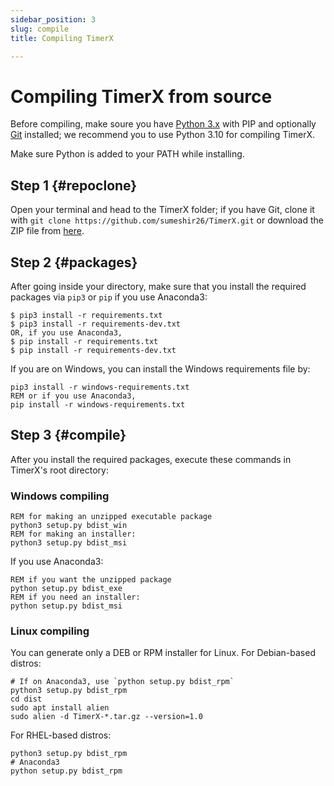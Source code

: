 ```yaml
---
sidebar_position: 3
slug: compile
title: Compiling TimerX

---
```


# Compiling TimerX from source

Before compiling, make soure you have [Python 3.x](https://python.org/downloads/) with PIP and optionally [Git](https://git-scm.org) installed; we recommend you to use Python 3.10 for compiling TimerX.

Make sure Python is added to your PATH while installing.

## Step 1 {#repoclone}

Open your terminal and head to the TimerX folder; if you have Git, clone it with `git clone https://github.com/sumeshir26/TimerX.git` or download the ZIP file from [here](https://github.com/sumeshir26/TimerX/archive/refs/heads/master.zip).

## Step 2 {#packages}

After going inside your directory, make sure that you install the required packages via `pip3` or `pip` if you use Anaconda3:

```console
$ pip3 install -r requirements.txt
$ pip3 install -r requirements-dev.txt
OR, if you use Anaconda3,
$ pip install -r requirements.txt
$ pip install -r requirements-dev.txt
```

If you are on Windows, you can install the Windows requirements file by:

```batch
pip3 install -r windows-requirements.txt
REM or if you use Anaconda3,
pip install -r windows-requirements.txt
```

## Step 3 {#compile}

After you install the required packages, execute these commands in TimerX's root directory:

### Windows compiling

```batch
REM for making an unzipped executable package
python3 setup.py bdist_win
REM for making an installer:
python3 setup.py bdist_msi
```

If you use Anaconda3:

```batch
REM if you want the unzipped package
python setup.py bdist_exe
REM if you need an installer:
python setup.py bdist_msi
```

### Linux compiling

You can generate only a DEB or RPM installer for Linux.
For Debian-based distros:

```shell
# If on Anaconda3, use `python setup.py bdist_rpm`
python3 setup.py bdist_rpm
cd dist
sudo apt install alien
sudo alien -d TimerX-*.tar.gz --version=1.0
```

For RHEL-based distros:

```shell
python3 setup.py bdist_rpm
# Anaconda3
python setup.py bdist_rpm
```
